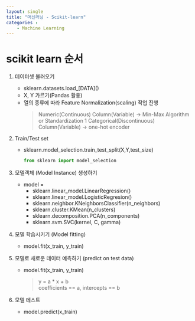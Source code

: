 ```yaml
---
layout: single
title: "머신러닝 - Scikit-learn"
categories : 
    - Machine Learning
---
```

# scikit learn 순서
1. 데이터셋 불러오기
    - sklearn.datasets.load_&#91;DATA&#93;()
    - X, Y 가르기(Pandas 활용)
    - 열의 종류에 따라 Feature Normalization(scaling) 작업 진행
        > Numeric(Continuous) Column(Variable) -> Min-Max Algorithm or Standardization  1
        > Categorical(Discontinuous) Column(Variable) -> one-hot encoder

2. Train/Test set
    - sklearn.model_selection.train_test_split(X,Y,test_size)
        ```python
        from sklearn import model_selection
        ```

3. 모델객체 (Model Instance) 생성하기  
      - model =  
          - sklearn.linear_model.LinearRegression()  
          - sklearn.linear_model.LogisticRegresion()  
          - sklearn.neighbor.KNeighborsClassifier(n_neighbors)  
          - sklearn.cluster.KMean(n_clusters)  
          - sklearn.decomposition.PCA(n_components)  
          - sklearn.svm.SVC(kernel, C, gamma)  

4. 모델 학습시키기 (Model fitting)
    - model.fit(x_train, y_train)

5. 모델로 새로운 데이터 예측하기 (predict on test data)
    - model.fit(x_train, y_train)
        > y = a * x + b  
        > coefficients == a, intercepts == b
6. 모델 테스트
    - model.predict(x_train)
